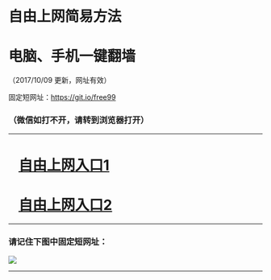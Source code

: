 ﻿# 自由上网简易方法

# 电脑、手机一键翻墙

（2017/10/09 更新，网址有效）

固定短网址：https://git.io/free99

### （微信如打不开，请转到浏览器打开）


***





# &nbsp;&nbsp; <a href="http://ft357523668.fwq-tz-1001.info/fwqtz01.html?t=100900119108 " target="_blank">自由上网入口1</a>
# &nbsp;&nbsp; <a href="http://ft2745329620.fwq-tz-1002.info/fwqtz02.html?t=100900112170 " target="_blank">自由上网入口2</a>
***

### 请记住下图中固定短网址：

<img src="https://s3-us-west-2.amazonaws.com/fwq-1001/yjfq-20170905okok.png" /> 


***

